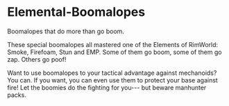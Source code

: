 # Elemental-Boomalopes

Boomalopes that do more than go boom.

These special boomalopes all mastered one of the Elements of RimWorld: Smoke, Firefoam, Stun and EMP. Some of them go boom, some of them go zap. Others go poof!

Want to use boomalopes to your tactical advantage against mechanoids? You can. If you want, you can even use them to protect your base against fire! Let the boomies do the fighting for you--- but beware manhunter packs.
